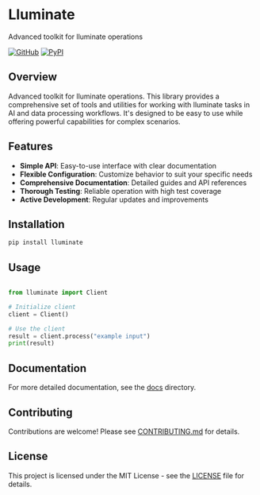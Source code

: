 # Lluminate

Advanced toolkit for lluminate operations

[![GitHub](https://img.shields.io/github/license/llamasearchai/lluminate)](https://github.com/llamasearchai/lluminate/blob/main/LICENSE)
[![PyPI](https://img.shields.io/pypi/v/lluminate.svg)](https://pypi.org/project/lluminate/)

## Overview


Advanced toolkit for lluminate operations. This library provides a comprehensive set of tools and utilities for
working with lluminate tasks in AI and data processing workflows.
It's designed to be easy to use while offering powerful capabilities for complex scenarios.


## Features


- **Simple API**: Easy-to-use interface with clear documentation
- **Flexible Configuration**: Customize behavior to suit your specific needs
- **Comprehensive Documentation**: Detailed guides and API references
- **Thorough Testing**: Reliable operation with high test coverage
- **Active Development**: Regular updates and improvements


## Installation

```bash
pip install lluminate
```

## Usage

```python

from lluminate import Client

# Initialize client
client = Client()

# Use the client
result = client.process("example input")
print(result)

```

## Documentation

For more detailed documentation, see the [docs](docs/) directory.

## Contributing

Contributions are welcome! Please see [CONTRIBUTING.md](CONTRIBUTING.md) for details.

## License

This project is licensed under the MIT License - see the [LICENSE](LICENSE) file for details.
